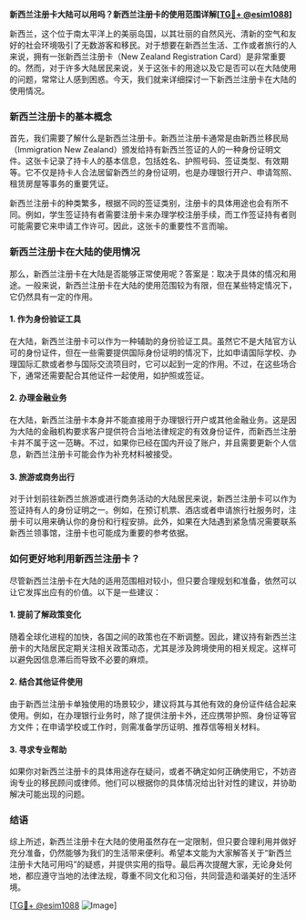 **新西兰注册卡大陆可以用吗？新西兰注册卡的使用范围详解[[TG💪+ @esim1088](https://t.me/s/esim1088)]**

新西兰，这个位于南太平洋上的美丽岛国，以其壮丽的自然风光、清新的空气和友好的社会环境吸引了无数游客和移民。对于想要在新西兰生活、工作或者旅行的人来说，拥有一张新西兰注册卡（New Zealand Registration Card）是非常重要的。然而，对于许多大陆居民来说，关于这张卡的用途以及它是否可以在大陆使用的问题，常常让人感到困惑。今天，我们就来详细探讨一下新西兰注册卡在大陆的使用情况。

### 新西兰注册卡的基本概念

首先，我们需要了解什么是新西兰注册卡。新西兰注册卡通常是由新西兰移民局（Immigration New Zealand）颁发给持有新西兰签证的人的一种身份证明文件。这张卡记录了持卡人的基本信息，包括姓名、护照号码、签证类型、有效期等。它不仅是持卡人合法居留新西兰的身份证明，也是办理银行开户、申请驾照、租赁房屋等事务的重要凭证。

新西兰注册卡的种类繁多，根据不同的签证类别，注册卡的具体用途也会有所不同。例如，学生签证持有者需要注册卡来办理学校注册手续，而工作签证持有者则可能需要它来申请工作许可。因此，这张卡的重要性不言而喻。

### 新西兰注册卡在大陆的使用情况

那么，新西兰注册卡在大陆是否能够正常使用呢？答案是：取决于具体的情况和用途。一般来说，新西兰注册卡在大陆的使用范围较为有限，但在某些特定情况下，它仍然具有一定的作用。

#### 1. **作为身份验证工具**
在大陆，新西兰注册卡可以作为一种辅助的身份验证工具。虽然它不是大陆官方认可的身份证件，但在一些需要提供国际身份证明的情况下，比如申请国际学校、办理国际汇款或者参与国际交流项目时，它可以起到一定的作用。不过，在这些场合下，通常还需要配合其他证件一起使用，如护照或签证。

#### 2. **办理金融业务**
在大陆，新西兰注册卡本身并不能直接用于办理银行开户或其他金融业务。这是因为大陆的金融机构要求客户提供符合当地法律规定的有效身份证件，而新西兰注册卡并不属于这一范畴。不过，如果你已经在国内开设了账户，并且需要更新个人信息，新西兰注册卡可能会作为补充材料被接受。

#### 3. **旅游或商务出行**
对于计划前往新西兰旅游或进行商务活动的大陆居民来说，新西兰注册卡可以作为签证持有人的身份证明之一。例如，在预订机票、酒店或者申请旅行社服务时，注册卡可以用来确认你的身份和行程安排。此外，如果在大陆遇到紧急情况需要联系新西兰领事馆，注册卡也可能成为重要的参考依据。

### 如何更好地利用新西兰注册卡？

尽管新西兰注册卡在大陆的适用范围相对较小，但只要合理规划和准备，依然可以让它发挥出应有的价值。以下是一些建议：

#### 1. **提前了解政策变化**
随着全球化进程的加快，各国之间的政策也在不断调整。因此，建议持有新西兰注册卡的大陆居民定期关注相关政策动态，尤其是涉及跨境使用的相关规定。这样可以避免因信息滞后而导致不必要的麻烦。

#### 2. **结合其他证件使用**
由于新西兰注册卡单独使用的场景较少，建议将其与其他有效的身份证件结合起来使用。例如，在办理银行业务时，除了提供注册卡外，还应携带护照、身份证等官方文件；在申请学校或工作时，则需准备学历证明、推荐信等相关材料。

#### 3. **寻求专业帮助**
如果你对新西兰注册卡的具体用途存在疑问，或者不确定如何正确使用它，不妨咨询专业的移民顾问或律师。他们可以根据你的具体情况给出针对性的建议，并协助解决可能出现的问题。

### 结语

综上所述，新西兰注册卡在大陆的使用虽然存在一定限制，但只要合理利用并做好充分准备，仍然能够为我们的生活带来便利。希望本文能为大家解答关于“新西兰注册卡大陆可用吗”的疑惑，并提供实用的指导。最后再次提醒大家，无论身处何地，都应遵守当地的法律法规，尊重不同文化和习俗，共同营造和谐美好的生活环境。

[[TG💪+ @esim1088](https://t.me/s/esim1088) ![Image](https://i.postimg.cc/4NQfJmqS/Snipaste-2025-05-13-00-14-12.png)]